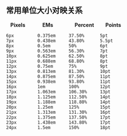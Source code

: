 ## 常用单位大小对映关系

&nbsp;&nbsp;&nbsp;**Pixels**&nbsp;&nbsp;&nbsp;&nbsp;&nbsp;&nbsp;&nbsp;&nbsp;&nbsp;&nbsp;&nbsp;&nbsp;**EMs**&nbsp;&nbsp;&nbsp;&nbsp;&nbsp;&nbsp;&nbsp;&nbsp;&nbsp;&nbsp;&nbsp;&nbsp;&nbsp;&nbsp;&nbsp;**Percent**&nbsp;&nbsp;&nbsp;&nbsp;&nbsp;&nbsp;&nbsp;&nbsp;**Points**

```
6px			0.375em		37.50%		5pt
7px			0.438em		43.80%		5.5pt
8px			0.5em		50%			6pt
9px			0.563em		56.30%		7pt
10px		0.625em		62.50%		8pt
11px		0.688em		68.80%		8pt
12px		0.75em		75%			9pt
13px		0.813em		81.30%		10pt
14px		0.875em		87.50%		11pt
15px		0.938em		93.80%		11pt
16px		1em			100%		12pt
17px		1.063em		106.30%		13pt
18px		1.125em		112.50%		14pt
19px		1.188em		118.80%		14pt
20px		1.25em		125%		15pt
21px		1.313em		131.30%		16pt
22px		1.375em		137.50%		17pt
23px		1.438em		143.80%		17pt
24px		1.5em		150%		18pt
```
